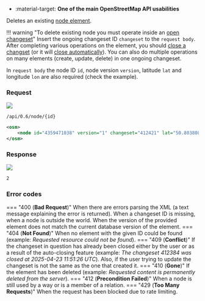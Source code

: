 <div class="grid cards" markdown>

- :material-target: **One of the main OpenStreetMap API usabilities**

</div>

Deletes an existing [node element](../general_information/elements.md#elements-description).

!!! warning "To delete existing node you must operate inside an [open changeset](open_changeset.md)"
    Insert the ongoing changeset ID `changeset` to the `request body`. After completing various operations on the element, you should [close a changset](close_changeset.md) (or it will [close automatically](../general_information/changesets.md#changesets-attributes)). You can also do multiple operations on many elements (create, update, delete) in one ongoing changeset.

In `request body` the node ID `id`, node version `version`, latitude `lat` and longitude `lon` are also required (check the example).

### Request

![](https://img.shields.io/badge/DELETE-red)

```
/api/0.6/node/{id}
```

``` xml title="deleteNodeBody_example.xml" linenums="1" hl_lines="2"
<osm>
	<node id="4359471038" version="1" changeset="412421" lat="50.8038088" lon="16.2646552" />
</osm>
```

### Response

![](https://img.shields.io/badge/Response-200%20OK-brightgreen)

```xml title="succesDeleteNode_example.xml" linenums="1"
2
```

### Error codes

=== "400 (**Bad Request**)"
    When there are errors parsing the XML (a text message explaining the error is returned). When a changeset ID is missing, when a node is outside the world. When the version of the provided element does not match the current database version of the element.
=== "404 (**Not Found**)"
    When no element with the given ID could be found (example: *Requested resource could not be found*).
=== "409 (**Conflict**)"
    If the changeset in question has already been closed either by the user or as a result of the auto-closing feature (example: *The changeset 412384 was closed at 2025-04-23 11:51:26 UTC*). Also, if the user trying to update the changeset is not the same as the one that created it.
=== "410 (**Gone**)"
    If the element has been deleted (example: *Requested content is permanently deleted from the server*).
=== "412 (**Precondition Failed**)"
    When a node is still used by a way or is a member of a relation.
=== "429 (**Too Many Requests**)"
    When the request has been blocked due to rate limiting.